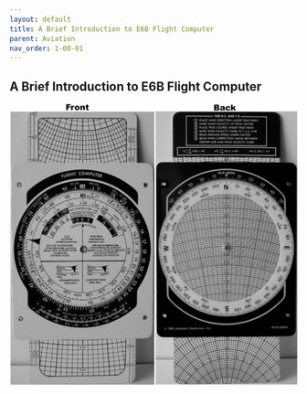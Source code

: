 ```yaml
---
layout: default
title: A Brief Introduction to E6B Flight Computer
parent: Aviation
nav_order: 1-00-01
---
```


## A Brief Introduction to E6B Flight Computer


![E6B](/Images/StudentE6BFlightComputer.jpg)

